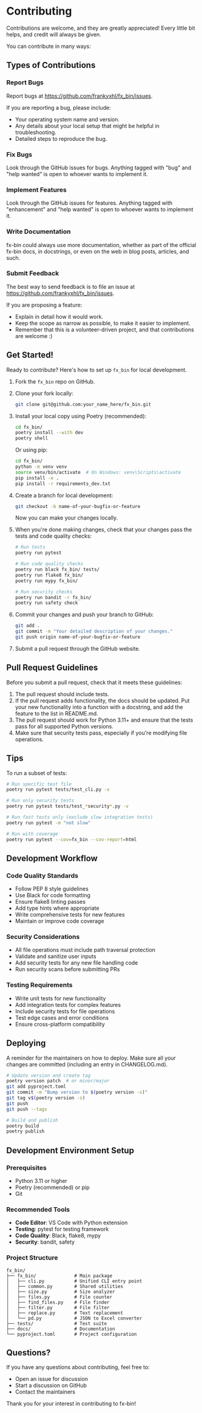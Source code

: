 # Contributing

Contributions are welcome, and they are greatly appreciated! Every little bit
helps, and credit will always be given.

You can contribute in many ways:

## Types of Contributions

### Report Bugs

Report bugs at https://github.com/frankyxhl/fx_bin/issues.

If you are reporting a bug, please include:

* Your operating system name and version.
* Any details about your local setup that might be helpful in troubleshooting.
* Detailed steps to reproduce the bug.

### Fix Bugs

Look through the GitHub issues for bugs. Anything tagged with "bug" and "help
wanted" is open to whoever wants to implement it.

### Implement Features

Look through the GitHub issues for features. Anything tagged with "enhancement"
and "help wanted" is open to whoever wants to implement it.

### Write Documentation

fx-bin could always use more documentation, whether as part of the
official fx-bin docs, in docstrings, or even on the web in blog posts,
articles, and such.

### Submit Feedback

The best way to send feedback is to file an issue at https://github.com/frankyxhl/fx_bin/issues.

If you are proposing a feature:

* Explain in detail how it would work.
* Keep the scope as narrow as possible, to make it easier to implement.
* Remember that this is a volunteer-driven project, and that contributions
  are welcome :)

## Get Started!

Ready to contribute? Here's how to set up `fx_bin` for local development.

1. Fork the `fx_bin` repo on GitHub.
2. Clone your fork locally:

    ```bash
    git clone git@github.com:your_name_here/fx_bin.git
    ```

3. Install your local copy using Poetry (recommended):

    ```bash
    cd fx_bin/
    poetry install --with dev
    poetry shell
    ```

    Or using pip:

    ```bash
    cd fx_bin/
    python -m venv venv
    source venv/bin/activate  # On Windows: venv\Scripts\activate
    pip install -e .
    pip install -r requirements_dev.txt
    ```

4. Create a branch for local development:

    ```bash
    git checkout -b name-of-your-bugfix-or-feature
    ```

   Now you can make your changes locally.

5. When you're done making changes, check that your changes pass the tests and code quality checks:

    ```bash
    # Run tests
    poetry run pytest
    
    # Run code quality checks
    poetry run black fx_bin/ tests/
    poetry run flake8 fx_bin/
    poetry run mypy fx_bin/
    
    # Run security checks
    poetry run bandit -r fx_bin/
    poetry run safety check
    ```

6. Commit your changes and push your branch to GitHub:

    ```bash
    git add .
    git commit -m "Your detailed description of your changes."
    git push origin name-of-your-bugfix-or-feature
    ```

7. Submit a pull request through the GitHub website.

## Pull Request Guidelines

Before you submit a pull request, check that it meets these guidelines:

1. The pull request should include tests.
2. If the pull request adds functionality, the docs should be updated. Put
   your new functionality into a function with a docstring, and add the
   feature to the list in README.md.
3. The pull request should work for Python 3.11+ and ensure that the tests pass for all supported Python versions.
4. Make sure that security tests pass, especially if you're modifying file operations.

## Tips

To run a subset of tests:

```bash
# Run specific test file
poetry run pytest tests/test_cli.py -v

# Run only security tests
poetry run pytest tests/test_*security*.py -v

# Run fast tests only (exclude slow integration tests)
poetry run pytest -m "not slow"

# Run with coverage
poetry run pytest --cov=fx_bin --cov-report=html
```

## Development Workflow

### Code Quality Standards

- Follow PEP 8 style guidelines
- Use Black for code formatting
- Ensure flake8 linting passes
- Add type hints where appropriate
- Write comprehensive tests for new features
- Maintain or improve code coverage

### Security Considerations

- All file operations must include path traversal protection
- Validate and sanitize user inputs
- Add security tests for any new file handling code
- Run security scans before submitting PRs

### Testing Requirements

- Write unit tests for new functionality
- Add integration tests for complex features
- Include security tests for file operations
- Test edge cases and error conditions
- Ensure cross-platform compatibility

## Deploying

A reminder for the maintainers on how to deploy.
Make sure all your changes are committed (including an entry in CHANGELOG.md).

```bash
# Update version and create tag
poetry version patch  # or minor/major
git add pyproject.toml
git commit -m "Bump version to $(poetry version -s)"
git tag v$(poetry version -s)
git push
git push --tags

# Build and publish
poetry build
poetry publish
```

## Development Environment Setup

### Prerequisites

- Python 3.11 or higher
- Poetry (recommended) or pip
- Git

### Recommended Tools

- **Code Editor**: VS Code with Python extension
- **Testing**: pytest for testing framework
- **Code Quality**: Black, flake8, mypy
- **Security**: bandit, safety

### Project Structure

```
fx_bin/
├── fx_bin/              # Main package
│   ├── cli.py           # Unified CLI entry point
│   ├── common.py        # Shared utilities
│   ├── size.py          # Size analyzer
│   ├── files.py         # File counter
│   ├── find_files.py    # File finder
│   ├── filter.py        # File filter
│   ├── replace.py       # Text replacement
│   └── pd.py            # JSON to Excel converter
├── tests/               # Test suite
├── docs/                # Documentation
└── pyproject.toml       # Project configuration
```

## Questions?

If you have any questions about contributing, feel free to:

- Open an issue for discussion
- Start a discussion on GitHub
- Contact the maintainers

Thank you for your interest in contributing to fx-bin!